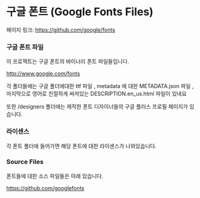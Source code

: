 ﻿# 구글 폰트 (Google Fonts Files)

페이지 링크: https://github.com/google/fonts

### 구글 폰트 파일

이 프로젝트는 구글 폰트의 바이너리 폰트 파일들입니다.

http://www.google.com/fonts


각 폴더들에는 구글 폴더에대한 ttf 파일 , metadata 에 대한 METADATA.json 파일 , 마지막으로 영어로 친절하게 써저있는 DESCRIPTION.en_us.html 파일이 있네요

또한  /designers 폴더에는 제작한  폰트 디자이너들의 구글 플러스 프로필 페이지가 있습니다.

### 라이센스

각 폰트 폴더에 들어가면 해당 폰트에 대한 라이센스가 나와있습니다.

### Source Files

폰트들에 대한 소스 파일들은 아래 있습니다.

https://github.com/googlefonts
